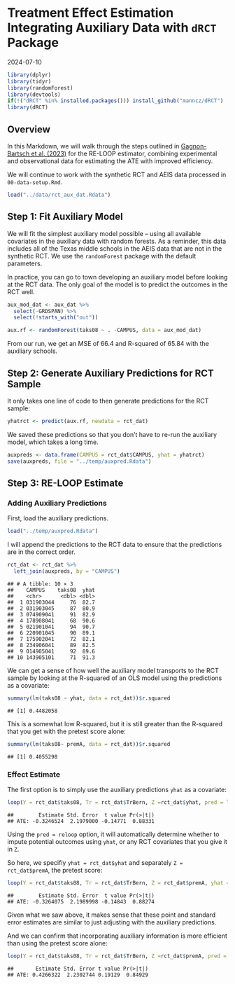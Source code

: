 Treatment Effect Estimation Integrating Auxiliary Data with `dRCT`
Package
================
2024-07-10

``` r
library(dplyr)
library(tidyr)
library(randomForest)
library(devtools)
if(!("dRCT" %in% installed.packages())) install_github("manncz/dRCT")
library(dRCT)
```

## Overview

In this Markdown, we will walk through the steps outlined in
[Gagnon-Bartsch et
al. (2023)](https://www.degruyter.com/document/doi/10.1515/jci-2022-0011/html)
for the RE-LOOP estimator, combining experimental and observational data
for estimating the ATE with improved efficiency.

We will continue to work with the synthetic RCT and AEIS data processed
in `00-data-setup.Rmd`.

``` r
load("../data/rct_aux_dat.Rdata")
```

## Step 1: Fit Auxiliary Model

We will fit the simplest auxiliary model possible – using all available
covariates in the auxiliary data with random forests. As a reminder,
this data includes all of the Texas middle schools in the AEIS data that
are not in the synthetic RCT. We use the `randomForest` package with the
default parameters.

In practice, you can go to town developing an auxiliary model before
looking at the RCT data. The only goal of the model is to predict the
outcomes in the RCT well.

``` r
aux_mod_dat <- aux_dat %>%
  select(-GRDSPAN) %>%
  select(!starts_with("out"))

aux.rf <- randomForest(taks08 ~ . -CAMPUS, data = aux_mod_dat)
```

From our run, we get an MSE of 66.4 and R-squared of 65.84 with the
auxiliary schools.

## Step 2: Generate Auxiliary Predictions for RCT Sample

It only takes one line of code to then generate predictions for the RCT
sample:

``` r
yhatrct <- predict(aux.rf, newdata = rct_dat)
```

We saved these predictions so that you don’t have to re-run the
auxiliary model, which takes a long time.

``` r
auxpreds <- data.frame(CAMPUS = rct_dat$CAMPUS, yhat = yhatrct)
save(auxpreds, file = "../temp/auxpred.Rdata")
```

## Step 3: RE-LOOP Estimate

### Adding Auxiliary Predictions

First, load the auxiliary predictions.

``` r
load("../temp/auxpred.Rdata")
```

I will append the predictions to the RCT data to ensure that the
predictions are in the correct order.

``` r
rct_dat <- rct_dat %>%
  left_join(auxpreds, by = "CAMPUS")
```

    ## # A tibble: 10 × 3
    ##    CAMPUS    taks08  yhat
    ##    <chr>      <dbl> <dbl>
    ##  1 031903044     76  82.7
    ##  2 031903045     87  80.9
    ##  3 074909041     91  82.9
    ##  4 178908041     68  90.6
    ##  5 021901041     94  90.7
    ##  6 220901045     90  89.1
    ##  7 175902041     72  82.1
    ##  8 234906041     89  82.5
    ##  9 014905041     92  89.6
    ## 10 143905101     71  91.3

We can get a sense of how well the auxiliary model transports to the RCT
sample by looking at the R-squared of an OLS model using the predictions
as a covariate:

``` r
summary(lm(taks08 ~ yhat, data = rct_dat))$r.squared
```

    ## [1] 0.4482058

This is a somewhat low R-squared, but it is still greater than the
R-squared that you get with the pretest score alone:

``` r
summary(lm(taks08~ premA, data = rct_dat))$r.squared
```

    ## [1] 0.4055298

### Effect Estimate

The first option is to simply use the auxiliary predictions `yhat` as a
covariate:

``` r
loop(Y = rct_dat$taks08, Tr = rct_dat$TrBern, Z =rct_dat$yhat, pred = loop_ols)
```

    ##        Estimate Std. Error  t value Pr(>|t|)
    ## ATE: -0.3246524  2.1979000 -0.14771  0.88331

Using the `pred = reloop` option, it will automatically determine
whether to impute potential outcomes using `yhat`, or any RCT covariates
that you give it in `Z`.

So here, we specifiy `yhat = rct_dat$yhat` and separately
`Z = rct_dat$premA`, the pretest score:

``` r
loop(Y = rct_dat$taks08, Tr = rct_dat$TrBern, Z = rct_dat$premA, yhat = rct_dat$yhat, pred = reloop)
```

    ##        Estimate Std. Error  t value Pr(>|t|)
    ## ATE: -0.3264075  2.1989998 -0.14843  0.88274

Given what we saw above, it makes sense that these point and standard
error estimates are similar to just adjusting with the auxiliary
predictions.

And we can confirm that incorporating auxiliary information is more
efficient than using the pretest score alone:

``` r
loop(Y = rct_dat$taks08, Tr = rct_dat$TrBern, Z =rct_dat$premA, pred = loop_ols)
```

    ##       Estimate Std. Error t value Pr(>|t|)
    ## ATE: 0.4266322  2.2302744 0.19129  0.84929
